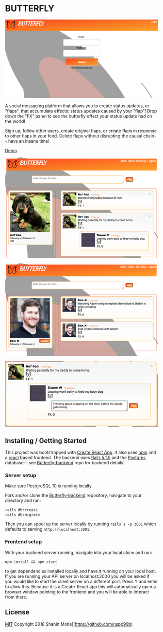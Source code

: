 # BUTTERFLY

![login](screenshots/login.png "Butterfly Login")

A social messaging platform that allows you to create status updates, or "flaps", that accumulate effects: status updates caused by your "flap"!  Drop down the "FX" panel to see the butterfly effect your status update had on the world!

Sign up, follow other users, create original flaps, or create flaps in response to other flaps in your feed.  Delete flaps without disrupting the causal chain-- have an insane time!

[Demo](https://youtu.be/na1Eqad0zHw)

![main](screenshots/main.png "Butterfly Main")  

![profile](screenshots/profile.png "Butterfly Profile")  

![flap_fx](screenshots/flap_fx.png "Butterfly Flap")  


## Installing / Getting Started

This project was bootstrapped with [Create React App](https://www.google.com). It also uses [npm](https://www.npmjs.com/) and a [react](https://reactjs.org/) based frontend. The backend uses [Rails 5.1.5](http://weblog.rubyonrails.org/2017/8/24/Rails-5-1-4-rc1-and-5-0-6-rc1-released/) and the [Postgres](https://www.postgresql.org/) database-- see [Butterfly-backend](https://github.com/nspp99b/butterfly-backend) repo for backend details!

### Server setup

Make sure PostgreSQL 10 is running locally.  

Fork and/or clone the [Butterfly-backend](https://github.com/nspp99b/butterfly-backend) repository, navigate to your directory and run:
```
rails db:create
rails db:migrate
```
Then you can spool up the server locally by running `rails s -p 3001` which defaults to serving `http://localhost:3001`.

### Frontend setup

With your backend server running, navigate into your local clone and run:
```
npm install && npm start
```
to get dependencies installed locally and have it running on your local host. If you are running your API server on localhost:3000 you will be asked if you would like to start the client server on a different port. Press Y and enter to allow this. Because it is a Create-React app this will automatically open a browser window pointing to the frontend and you will be able to interact from there.

## License

[MIT](https://oss.ninja/mit?organization=Eric%20Kollegger) Copyright 2018 Shahin Motia](https://github.com/nspp99b)
